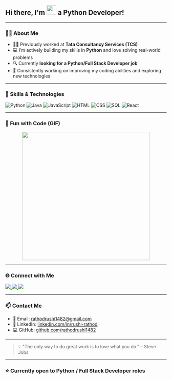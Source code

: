 <!-- Animated waving hand -->
<h2 align="left">Hi there, I'm <img src="https://media.giphy.com/media/hvRJCLFzcasrR4ia7z/giphy.gif" width="30px"/> a Python Developer!</h2>

---

### 👨‍💻 About Me

- 🧑‍💼 Previously worked at **Tata Consultancy Services (TCS)**
- 💻 I’m actively building my skills in **Python** and love solving real-world problems
- 🔍 Currently **looking for a Python/Full Stack Developer job**
- 🌱 Consistently working on improving my coding abilities and exploring new technologies

---

### 🚀 Skills & Technologies

![Python](https://img.shields.io/badge/-Python-05122A?style=flat&logo=python)
![Java](https://img.shields.io/badge/-Java-007396?style=flat&logo=java)
![JavaScript](https://img.shields.io/badge/-JavaScript-F7DF1E?style=flat&logo=javascript&logoColor=black)
![HTML](https://img.shields.io/badge/-HTML5-E34F26?style=flat&logo=html5&logoColor=white)
![CSS](https://img.shields.io/badge/-CSS3-1572B6?style=flat&logo=css3)
![SQL](https://img.shields.io/badge/-SQL-4479A1?style=flat&logo=mysql&logoColor=white)
![React](https://img.shields.io/badge/-React-20232A?style=flat&logo=react)

---

### 🧠 Fun with Code (GIF)

<p align="center">
  <img src="https://media.giphy.com/media/qgQUggAC3Pfv687qPC/giphy.gif" width="400" />
</p>

---

### 🌐 Connect with Me

<p align="left">
  <a href="https://leetcode.com/_rushi_rathod/" target="_blank">
    <img src="https://img.shields.io/badge/LeetCode-FFA116?style=for-the-badge&logo=leetcode&logoColor=black" />
  </a>
  
  <a href="https://www.hackerrank.com/rathodrushi1482" target="_blank">
    <img src="https://img.shields.io/badge/HackerRank-2EC866?style=for-the-badge&logo=HackerRank&logoColor=white" />
  </a>
  
  <a href="https://www.instagram.com/_rushi_rathod/" target="_blank">
    <img src="https://img.shields.io/badge/Instagram-E4405F?style=for-the-badge&logo=instagram&logoColor=white" />
  </a>
</p>

---

### 📫 Contact Me

- 📧 Email: rathodrushi1482@gmail.com
- 🧳 LinkedIn: [linkedin.com/in/rushi-rathod](https://linkedin.com/in/rushi-rathod)
- 💻 GitHub: [github.com/rathodrushi1482](https://github.com/rathodrushi1482)

---

> 💡 "The only way to do great work is to love what you do." – Steve Jobs

---

### ⭐ Currently open to Python / Full Stack Developer roles
